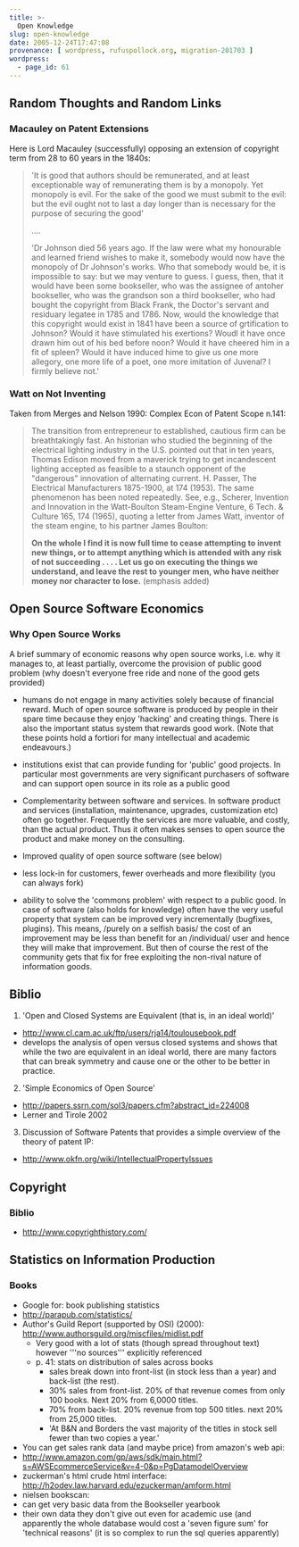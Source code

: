 ```yaml
---
title: >-
  Open Knowledge
slug: open-knowledge
date: 2005-12-24T17:47:08
provenance: [ wordpress, rufuspollock.org, migration-201703 ]
wordpress:
  - page_id: 61
---
```


## Random Thoughts and Random Links

### Macauley on Patent Extensions

Here is Lord Macauley (successfully) opposing an extension of copyright term from 28 to 60 years in the 1840s:

> 'It is good that authors should be remunerated, and at least exceptionable way of remunerating them is by a monopoly. Yet monopoly is evil. For the sake of the good we must submit to the evil: but the evil ought not to last a day longer than is necessary for the purpose of securing the good'
>
> ....
>
> 'Dr Johnson died 56 years ago. If the law were what my honourable and learned friend wishes to make it, somebody would now have the monopoly of Dr Johnson's works. Who that somebody would be, it is impossible to say: but we may venture to guess. I guess, then, that it would have been some bookseller, who was the assignee of antoher bookseller, who was the grandson son a third bookseller, who had bought the copyright from Black Frank, the Doctor's servant and residuary legatee in 1785 and 1786. Now, would the knowledge that this copyright would exist in 1841 have been a source of grtification to Johnson? Would it have stimulated his exertions? Woudl it have once drawn him out of his bed before noon? Would it have cheered him in a fit of spleen? Would it have induced hime to give us one more allegory, one more life of a poet, one more imitation of Juvenal? I firmly believe not.'

### Watt on Not Inventing

Taken from Merges and Nelson 1990: Complex Econ of Patent Scope n.141:

> The transition from entrepreneur to established, cautious firm can be breathtakingly fast. An historian who studied the beginning of the electrical lighting industry in the U.S. pointed out that in ten years, Thomas Edison moved from a maverick trying to get incandescent lighting accepted as feasible to a staunch opponent of the "dangerous" innovation of alternating current. H. Passer, The Electrical Manufacturers 1875-1900, at 174 (1953). The same phenomenon has been noted repeatedly. See, e.g., Scherer, Invention and Innovation in the Watt-Boulton Steam-Engine Venture, 6 Tech. & Culture 165, 174 (1965), quoting a letter from James Watt, inventor of the steam engine, to his partner James Boulton:
>
> **On the whole I find it is now full time to cease attempting to invent new things, or to attempt anything which is attended with any risk of not succeeding . . . . Let us go on executing the things we understand, and leave the rest to younger men, who have neither money nor character to lose.** (emphasis added)

## Open Source Software Economics

### Why Open Source Works

A brief summary of economic reasons why open source works, i.e. why it manages to, at least partially, overcome the provision of public good problem (why doesn't everyone free ride and none of the good gets provided)

  * humans do not engage in many activities solely because of financial reward. Much of open source software is produced by people in their spare time because they enjoy 'hacking' and creating things. There is also the important status system that rewards good work. (Note that these points hold a fortiori for many intellectual and academic endeavours.)

  * institutions exist that can provide funding for 'public' good projects. In particular most governments are very significant purchasers of software and can support open source in its role as a public good

  * Complementarity between software and services. In software product and services (installation, maintenance, upgrades, customization etc) often go together. Frequently the services are more valuable, and costly, than the actual product. Thus it often makes senses to open source the product and make money on the consulting.

  * Improved quality of open source software (see below)

  * less lock-in for customers, fewer overheads and more flexibility (you can always fork)

  * ability to solve the 'commons problem' with respect to a public good. In case of software (also holds for knowledge) often have the very useful property that system can be improved very incrementally (bugfixes, plugins). This means, /purely on a selfish basis/ the cost of an improvement may be less than benefit for an /individual/ user and hence they will make that improvement. But then of course the rest of the community gets that fix for free exploiting the non-rival nature of information goods.

## Biblio

1. 'Open and Closed Systems are Equivalent (that is, in an ideal world)'
  * http://www.cl.cam.ac.uk/ftp/users/rja14/toulousebook.pdf
  * develops the analysis of open versus closed systems and shows that while the two are equivalent in an ideal world, there are many factors that can break symmetry and cause one or the other to be better in practice.
2. 'Simple Economics of Open Source'
 * http://papers.ssrn.com/sol3/papers.cfm?abstract_id=224008
 * Lerner and Tirole 2002
3. Discussion of Software Patents that provides a simple overview of the theory of patent IP:
  * http://www.okfn.org/wiki/IntellectualPropertyIssues

## Copyright

### Biblio

 * http://www.copyrighthistory.com/

## Statistics on Information Production

### Books

  * Google for: book publishing statistics
  * http://parapub.com/statistics/
  * Author's Guild Report (supported by OSI) (2000): http://www.authorsguild.org/miscfiles/midlist.pdf
    * Very good with a lot of stats (though spread throughout text) however '''no sources''' explicitly referenced
    * p. 41: stats on distribution of sales across books
      * sales break down into front-list (in stock less than a year) and back-list (the rest).
      * 30% sales from front-list. 20% of that revenue comes from only 100 books. Next 20% from 6,0000 titles.
      * 70% from back-list. 20% revenue from top 500 titles. next 20% from 25,000 titles.
      * 'At B&N and Borders the vast majority of the titles in stock sell fewer than two copies a year.'
  * You can get sales rank data (and maybe price) from amazon's web api:
   * http://www.amazon.com/gp/aws/sdk/main.html?s=AWSEcommerceService&v=4-0&p=PgDatamodelOverview
   * zuckerman's html crude html interface: http://h2odev.law.harvard.edu/ezuckerman/amform.html
  * nielsen bookscan:
   * can get very basic data from the Bookseller yearbook
   * their own data they don't give out even for academic use (and apparently the whole database would cost a 'seven figure sum' for 'technical reasons' (it is so complex to run the sql queries apparently)

